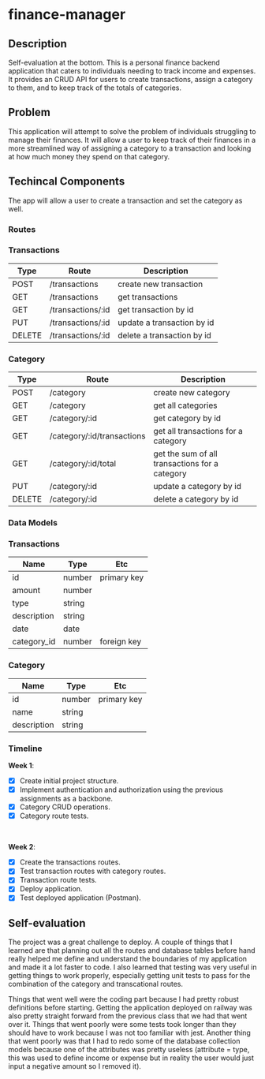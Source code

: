 # finance-manager


## Description
Self-evaluation at the bottom.
This is a personal finance backend application that caters to individuals needing to track income and expenses. It provides an CRUD API for users to create transactions, assign a category to them, and to keep track of the totals of categories. 

## Problem
This application will attempt to solve the problem of individuals struggling to manage their finances. It will allow a user to keep track of their finances in a more streamlined way of assigning a category to a transaction and looking at how much money they spend on that category.

## Techincal Components
The app will allow a user to create a transaction and set the category as well.
### Routes
### Transactions
| Type | Route | Description |
| ----------- | ----------- | ----------- |
| POST | /transactions | create new transaction |
| GET | /transactions | get transactions |
| GET | /transactions/:id | get transaction by id |
| PUT | /transactions/:id | update a transaction by id |
| DELETE | /transactions/:id | delete a transaction by id |

### Category
| Type | Route | Description |
| ----------- | ----------- | ----------- |
| POST | /category | create new category |
| GET | /category | get all categories |
| GET | /category/:id | get category by id |
| GET | /category/:id/transactions | get all transactions for a category |
| GET | /category/:id/total | get the sum of all transactions for a category |
| PUT | /category/:id | update a category by id |
| DELETE | /category/:id | delete a category by id |

### Data Models
### Transactions
| Name | Type | Etc |
| ----------- | ----------- | ----------- |
| id | number | primary key |
| amount | number |  |
| type | string |  |
| description | string |  |
| date | date |  |
| category_id | number | foreign key |

### Category
| Name | Type | Etc |
| ----------- | ----------- | ----------- |
| id | number | primary key |
| name | string |  |
| description | string |  |

### Timeline 
**Week 1**: 
- [x] Create initial project structure.
- [x] Implement authentication and authorization using the previous assignments as a backbone.
- [x] Category CRUD operations.
- [x] Category route tests.
<br>

**Week 2**:
- [x] Create the transactions routes.
- [x] Test transaction routes with category routes.
- [x] Transaction route tests.
- [x] Deploy application.
- [x] Test deployed application (Postman).

## Self-evaluation
The project was a great challenge to deploy. A couple of things that I learned are that planning out all the routes and database tables before hand really helped me define and understand the boundaries of my application and made it a lot faster to code. I also learned that testing was very useful in getting things to work properly, especially getting unit tests to pass for the combination of the category and transcational routes. 

Things that went well were the coding part because I had pretty robust definitions before starting. Getting the application deployed on railway was also pretty straight forward from the previous class that we had that went over it. Things that went poorly were some tests took longer than they should have to work because I was not too familiar with jest. Another thing that went poorly was that I had to redo some of the database collection models because one of the attributes was pretty useless (attribute = type, this was used to define income or expense but in reality the user would just input a negative amount so I removed it).
